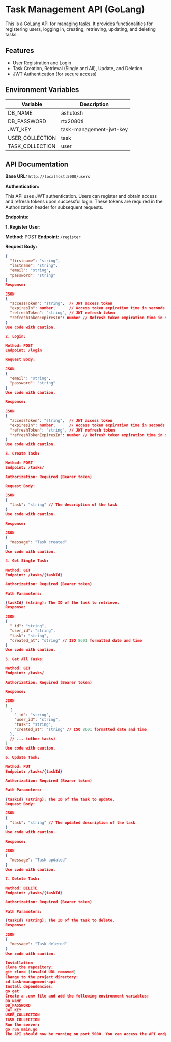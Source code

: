 # Task Management API (GoLang)

This is a GoLang API for managing tasks. It provides functionalities for registering users, logging in, creating, retrieving, updating, and deleting tasks.

## Features

* User Registration and Login
* Task Creation, Retrieval (Single and All), Update, and Deletion
* JWT Authentication (for secure access)

## Environment Variables

| Variable                 | Description                                            |
|---------------------------|-------------------------------------------------------|
| DB_NAME                   | ashutosh                                              |
| DB_PASSWORD               | rtx2080ti                                             |
| JWT_KEY                   |  task-management-jwt-key                              |
| USER_COLLECTION           |  task                                                 |
| TASK_COLLECTION           |  user                                                 |

## API Documentation

**Base URL:** 
`http://localhost:5000/users`

**Authentication:**

This API uses JWT authentication. Users can register and obtain access and refresh tokens upon successful login. These tokens are required in the Authorization header for subsequent requests.

**Endpoints:**

**1. Register User:**

**Method:** POST
**Endpoint:** `/register`

**Request Body:**

```json
{
  "firstname": "string",
  "lastname": "string",
  "email": "string",
  "password": "string"
}
Response:

JSON
{
  "accessToken": "string",  // JWT access token
  "expiresIn": number,      // Access token expiration time in seconds
  "refreshToken": "string", // JWT refresh token
  "refreshTokenExpiresIn": number // Refresh token expiration time in seconds
}
Use code with caution.

2. Login:

Method: POST
Endpoint: /login

Request Body:

JSON
{
  "email": "string",
  "password": "string"
}
Use code with caution.

Response:

JSON
{
  "accessToken": "string",  // JWT access token
  "expiresIn": number,      // Access token expiration time in seconds
  "refreshToken": "string", // JWT refresh token
  "refreshTokenExpiresIn": number // Refresh token expiration time in seconds
}
Use code with caution.

3. Create Task:

Method: POST
Endpoint: /tasks/

Authorization: Required (Bearer token)

Request Body:

JSON
{
  "task": "string" // The description of the task
}
Use code with caution.

Response:

JSON
{
  "message": "Task created"
}
Use code with caution.

4. Get Single Task:

Method: GET
Endpoint: /tasks/{taskId}

Authorization: Required (Bearer token)

Path Parameters:

{taskId} (string): The ID of the task to retrieve.
Response:

JSON
{
  "_id": "string",
  "user_id": "string",
  "task": "string",
  "created_at": "string" // ISO 8601 formatted date and time
}
Use code with caution.

5. Get All Tasks:

Method: GET
Endpoint: /tasks/

Authorization: Required (Bearer token)

Response:

JSON
[
  {
    "_id": "string",
    "user_id": "string",
    "task": "string",
    "created_at": "string" // ISO 8601 formatted date and time
  },
  // ... (other tasks)
]
Use code with caution.

6. Update Task:

Method: PUT
Endpoint: /tasks/{taskId}

Authorization: Required (Bearer token)

Path Parameters:

{taskId} (string): The ID of the task to update.
Request Body:

JSON
{
  "task": "string" // The updated description of the task
}
Use code with caution.

Response:

JSON
{
  "message": "Task updated"
}
Use code with caution.

7. Delete Task:

Method: DELETE
Endpoint: /tasks/{taskId}

Authorization: Required (Bearer token)

Path Parameters:

{taskId} (string): The ID of the task to delete.
Response:

JSON
{
  "message": "Task deleted"
}
Use code with caution.

Installation
Clone the repository:
git clone [invalid URL removed]
Change to the project directory:
cd task-management-api
Install dependencies:
go get
Create a .env file and add the following environment variables:
DB_NAME
DB_PASSWORD
JWT_KEY
USER_COLLECTION
TASK_COLLECTION
Run the server:
go run main.go
The API should now be running on port 5000. You can access the API endpoints using a web browser or any HTTP client.
